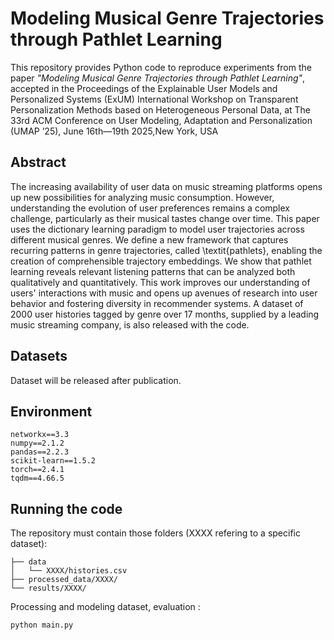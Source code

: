 # Modeling Musical Genre Trajectories through Pathlet Learning 


This repository provides Python code to reproduce experiments from the paper _"Modeling Musical Genre Trajectories through Pathlet Learning"_, accepted in the Proceedings of the Explainable User Models and Personalized Systems (ExUM) International Workshop on Transparent Personalization Methods based on Heterogeneous Personal Data, at The 33rd ACM Conference on User Modeling, Adaptation and Personalization (UMAP ’25), June 16th—19th 2025,New York, USA



## Abstract

The increasing availability of user data on music streaming platforms opens up new possibilities for analyzing music consumption. 
However, understanding the evolution of user preferences remains a complex challenge, particularly as their musical tastes change over time.
This paper uses the dictionary learning paradigm to model user trajectories across different musical genres. 
We define a new framework that captures recurring patterns in genre trajectories, called \textit{pathlets}, enabling the creation of comprehensible trajectory embeddings. 
We show that pathlet learning reveals relevant listening patterns that can be analyzed both qualitatively and quantitatively. 
This work improves our understanding of users' interactions with music and opens up avenues of research into user behavior and fostering diversity in recommender systems.
A dataset of 2000 user histories tagged by genre over 17 months, supplied by a leading music streaming company, is also released with the code. 


## Datasets

Dataset will be released after publication. 

## Environment
```
networkx==3.3 
numpy==2.1.2 
pandas==2.2.3 
scikit-learn==1.5.2 
torch==2.4.1 
tqdm==4.66.5 
```

## Running the code

The repository must contain those folders (XXXX refering to a specific dataset):  
```
├── data
│   └── XXXX/histories.csv
├── processed_data/XXXX/
└── results/XXXX/
```

Processing and modeling dataset, evaluation :

```
python main.py
```
